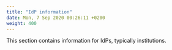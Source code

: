 ```yaml
---
title: "IdP information"
date: Mon, 7 Sep 2020 00:26:11 +0200
weight: 400
---
```


This section contains information for IdPs, typically institutions.
